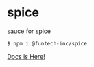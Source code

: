 # spice

sauce for spice

```bash
$ npm i @funtech-inc/spice
```

[Docs is Here!](https://spice-beryl.vercel.app/)
